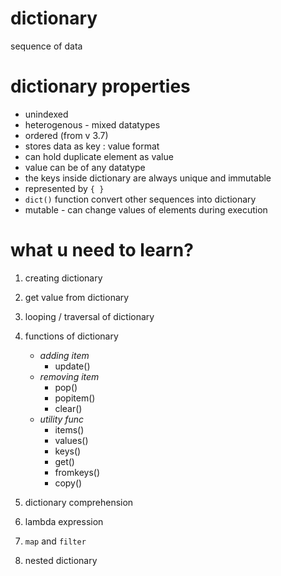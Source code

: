 # dictionary
sequence of data
# dictionary properties 
- unindexed 
- heterogenous - mixed datatypes
- ordered (from v 3.7)
- stores data as key : value format
- can hold duplicate element as value
- value can be of any datatype
- the keys inside dictionary are always unique and immutable
- represented by `{ }`
- `dict()` function convert other sequences into dictionary
- mutable - can change values of elements during execution 

# what u need to learn?
1. creating dictionary
2. get value from dictionary
3. looping / traversal of dictionary
4. functions of dictionary
    - *adding item*
        - update()
    - *removing item*
        - pop()
        - popitem()
        - clear()
    - *utility func*
        - items()
        - values()
        - keys()
        - get()
        - fromkeys()
        - copy()
        
5. dictionary comprehension
6. lambda expression
7. `map` and `filter`

9. nested dictionary
